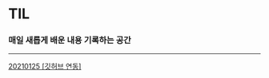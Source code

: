 # TIL

### 매일 새롭게 배운 내용 기록하는 공간

---

[20210125 [깃허브 연동]](TIL%2024130e7cc01840f9a4fa11fc5a3323e9/20210125%20%5B%E1%84%80%E1%85%B5%E1%86%BA%E1%84%92%E1%85%A5%E1%84%87%E1%85%B3%20%E1%84%8B%E1%85%A7%E1%86%AB%E1%84%83%E1%85%A9%E1%86%BC%5D%203658c28de5ab44bd82448780fad65f0b.md)
